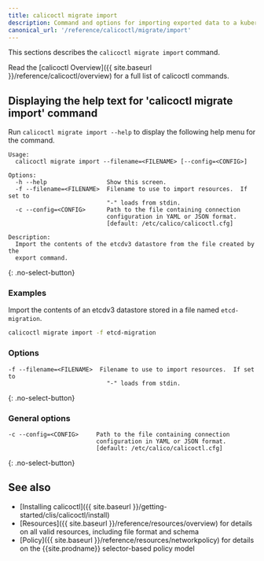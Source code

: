 ```yaml
---
title: calicoctl migrate import
description: Command and options for importing exported data to a kubernetes datastore.
canonical_url: '/reference/calicoctl/migrate/import'
---
```


This sections describes the `calicoctl migrate import` command.

Read the [calicoctl Overview]({{ site.baseurl }}/reference/calicoctl/overview)
for a full list of calicoctl commands.

## Displaying the help text for 'calicoctl migrate import' command

Run `calicoctl migrate import --help` to display the following help menu for the
command.

```
Usage:
  calicoctl migrate import --filename=<FILENAME> [--config=<CONFIG>]

Options:
  -h --help                 Show this screen.
  -f --filename=<FILENAME>  Filename to use to import resources.  If set to
                            "-" loads from stdin.
  -c --config=<CONFIG>      Path to the file containing connection
                            configuration in YAML or JSON format.
                            [default: /etc/calico/calicoctl.cfg]

Description:
  Import the contents of the etcdv3 datastore from the file created by the
  export command.
```
{: .no-select-button}

### Examples

Import the contents of an etcdv3 datastore stored in a file named `etcd-migration`.

```bash
calicoctl migrate import -f etcd-migration
```

### Options

```
-f --filename=<FILENAME>  Filename to use to import resources.  If set to
                            "-" loads from stdin.
```
{: .no-select-button}

### General options

```
-c --config=<CONFIG>     Path to the file containing connection
                         configuration in YAML or JSON format.
                         [default: /etc/calico/calicoctl.cfg]
```
{: .no-select-button}

## See also

-  [Installing calicoctl]({{ site.baseurl }}/getting-started/clis/calicoctl/install)
-  [Resources]({{ site.baseurl }}/reference/resources/overview) for details on all valid resources, including file format
   and schema
-  [Policy]({{ site.baseurl }}/reference/resources/networkpolicy) for details on the {{site.prodname}} selector-based policy model

